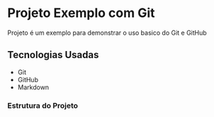 # Projeto Exemplo com Git 

Projeto é um exemplo para demonstrar o uso basico do Git e GitHub 

## Tecnologias Usadas 
- Git 
- GitHub 
- Markdown 

### Estrutura do Projeto



